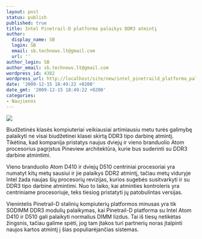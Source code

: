 ```yaml
---
layout: post
status: publish
published: true
title: Intel Pinetrail-D platforma palaikys DDR3 atmintį
author:
  display_name: SB
  login: SB
  email: sb.technews.lt@gmail.com
  url: ''
author_login: SB
author_email: sb.technews.lt@gmail.com
wordpress_id: 4382
wordpress_url: http://localhost/site/new/intel_pinetraild_platforma_palaikys_ddr3_atminti/
date: '2009-12-15 18:49:22 +0200'
date_gmt: '2009-12-15 18:49:22 +0200'
categories:
- Naujienos
---
```

<div class="imgright"><img src="http://t3.gstatic.com/images?q=tbn:HJcbXnwweqoAUM:http://www.mobilecomputermag.co.uk/img/fckImages/news/2009/10/intel-atom-logo.jpg"  /></div>
<p>Biudžetinės klasės kompiuteriai veikiausiai artimiausiu metu turės galimybę palaikyti ne visai biudžetinei klasei skirtą DDR3 tipo darbinę atmintį. Tikėtina, kad kompanija pristatys naujus dviejų ir vieno branduolio Atom procesorius pagrįstus Pineview architektūra, kurie bus suderinti su DDR3 darbine atmintimi.</p>
<p>Vieno branduolio Atom D410 ir dviejų D510 centriniai procesoriai yra numatyt kitų metų sausiui ir jie palaikys DDR2 atmintį, tačiau metų viduryje Intel žada naujas šių procesorių revizijas, kurios sugebės susitvarkyti ir su DDR3 tipo darbine atmintimi. Nuo to laiko, kai atminties kontroleris yra centriniame procesoriuje, teks tiesiog pristatyti jų patobulintas versijas.</p>
<p>Vienintelis Pinetrail-D stalinių kompiuterių platformos minusas yra tik SODIMM DDR3 modulių palaikymas, kai Pinetrail-D platforma su Intel Atom D410 ir D510 gali palaikyti normalius DIMM lizdus. Tai iš tiesų netikėtas žingsnis, tačiau galime spėti, jog tam įtakos turi partnerių noras įtalpinti naujos kartos atmintį į šias populiarėjančias sistemas.<br /></p>
